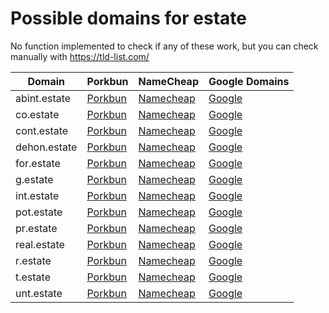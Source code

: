 # Possible domains for estate

No function implemented to check if any of these work, but you can check manually with https://tld-list.com/

| Domain | Porkbun | NameCheap | Google Domains |
|---|---|---|---|
| abint.estate | [Porkbun](https://porkbun.com/checkout/search?prb=e814663da1&tlds=&idnLanguage=&search=search&q=abint.estate) | [Namecheap](https://www.namecheap.com/domains/registration/results/?domain=abint.estate) | [Google](https://domains.google.com/registrar/search?searchTerm=abint.estate) |
| co.estate | [Porkbun](https://porkbun.com/checkout/search?prb=e814663da1&tlds=&idnLanguage=&search=search&q=co.estate) | [Namecheap](https://www.namecheap.com/domains/registration/results/?domain=co.estate) | [Google](https://domains.google.com/registrar/search?searchTerm=co.estate) |
| cont.estate | [Porkbun](https://porkbun.com/checkout/search?prb=e814663da1&tlds=&idnLanguage=&search=search&q=cont.estate) | [Namecheap](https://www.namecheap.com/domains/registration/results/?domain=cont.estate) | [Google](https://domains.google.com/registrar/search?searchTerm=cont.estate) |
| dehon.estate | [Porkbun](https://porkbun.com/checkout/search?prb=e814663da1&tlds=&idnLanguage=&search=search&q=dehon.estate) | [Namecheap](https://www.namecheap.com/domains/registration/results/?domain=dehon.estate) | [Google](https://domains.google.com/registrar/search?searchTerm=dehon.estate) |
| for.estate | [Porkbun](https://porkbun.com/checkout/search?prb=e814663da1&tlds=&idnLanguage=&search=search&q=for.estate) | [Namecheap](https://www.namecheap.com/domains/registration/results/?domain=for.estate) | [Google](https://domains.google.com/registrar/search?searchTerm=for.estate) |
| g.estate | [Porkbun](https://porkbun.com/checkout/search?prb=e814663da1&tlds=&idnLanguage=&search=search&q=g.estate) | [Namecheap](https://www.namecheap.com/domains/registration/results/?domain=g.estate) | [Google](https://domains.google.com/registrar/search?searchTerm=g.estate) |
| int.estate | [Porkbun](https://porkbun.com/checkout/search?prb=e814663da1&tlds=&idnLanguage=&search=search&q=int.estate) | [Namecheap](https://www.namecheap.com/domains/registration/results/?domain=int.estate) | [Google](https://domains.google.com/registrar/search?searchTerm=int.estate) |
| pot.estate | [Porkbun](https://porkbun.com/checkout/search?prb=e814663da1&tlds=&idnLanguage=&search=search&q=pot.estate) | [Namecheap](https://www.namecheap.com/domains/registration/results/?domain=pot.estate) | [Google](https://domains.google.com/registrar/search?searchTerm=pot.estate) |
| pr.estate | [Porkbun](https://porkbun.com/checkout/search?prb=e814663da1&tlds=&idnLanguage=&search=search&q=pr.estate) | [Namecheap](https://www.namecheap.com/domains/registration/results/?domain=pr.estate) | [Google](https://domains.google.com/registrar/search?searchTerm=pr.estate) |
| real.estate | [Porkbun](https://porkbun.com/checkout/search?prb=e814663da1&tlds=&idnLanguage=&search=search&q=real.estate) | [Namecheap](https://www.namecheap.com/domains/registration/results/?domain=real.estate) | [Google](https://domains.google.com/registrar/search?searchTerm=real.estate) |
| r.estate | [Porkbun](https://porkbun.com/checkout/search?prb=e814663da1&tlds=&idnLanguage=&search=search&q=r.estate) | [Namecheap](https://www.namecheap.com/domains/registration/results/?domain=r.estate) | [Google](https://domains.google.com/registrar/search?searchTerm=r.estate) |
| t.estate | [Porkbun](https://porkbun.com/checkout/search?prb=e814663da1&tlds=&idnLanguage=&search=search&q=t.estate) | [Namecheap](https://www.namecheap.com/domains/registration/results/?domain=t.estate) | [Google](https://domains.google.com/registrar/search?searchTerm=t.estate) |
| unt.estate | [Porkbun](https://porkbun.com/checkout/search?prb=e814663da1&tlds=&idnLanguage=&search=search&q=unt.estate) | [Namecheap](https://www.namecheap.com/domains/registration/results/?domain=unt.estate) | [Google](https://domains.google.com/registrar/search?searchTerm=unt.estate) |
